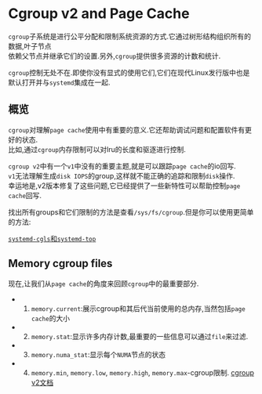 # Cgroup v2 and Page Cache

`cgroup`子系统是进行公平分配和限制系统资源的方式.它通过树形结构组织所有的数据,叶子节点  
依赖父节点并继承它们的设置.另外,`cgroup`提供很多资源的计数和统计.

`cgroup`控制无处不在.即使你没有显式的使用它们,它们在现代Linux发行版中也是默认打开并与`systemd`集成在一起.

## 概览

`cgroup`对理解`page cache`使用中有重要的意义.它还帮助调试问题和配置软件有更好的状态.  
比如,通过`cgroup`内存限制可以对lru的长度和驱逐进行控制.

`cgroup v2`中有一个`v1`中没有的重要主题,就是可以跟踪`page cache`的io回写.  
`v1`无法理解生成`disk IOPS`的group,这样就不能正确的追踪和限制`disk`操作.  
幸运地是,v2版本修复了这些问题,它已经提供了一些新特性可以帮助控制`page cache`回写.

找出所有groups和它们限制的方法是查看`/sys/fs/cgroup`.但是你可以使用更简单的方法:

[`systemd-cgls`和`systemd-top`](https://github.com/facebookincubator/below)


## Memory cgroup files

现在,让我们从`page cache`的角度来回顾`cgroup`中的最重要部分.

+ 1. `memory.current`:展示cgroup和其后代当前使用的总内存,当然包括`page cache`的大小

+ 2. `memory.stat`:显示许多内存计数,最重要的一些信息可以通过`file`来过滤.

+ 3. `memory.numa_stat`:显示每个`NUMA`节点的状态

+ 4. `memory.min`, `memory.low`, `memory.high`, `memory.max`-cgroup限制.  [cgroup v2文档](https://www.kernel.org/doc/html/latest/admin-guide/cgroup-v2.html#usage-guidelines)